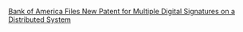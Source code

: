 [Bank of America Files New Patent for Multiple Digital Signatures on a Distributed System](https://cointelegraph.com/news/bank-of-america-files-new-patent-for-multiple-digital-signatures-on-a-distributed-system)